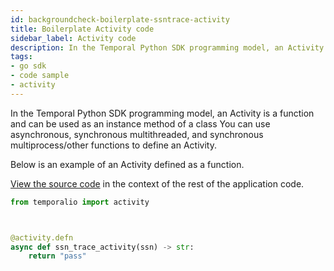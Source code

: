 ```yaml
---
id: backgroundcheck-boilerplate-ssntrace-activity
title: Boilerplate Activity code
sidebar_label: Activity code
description: In the Temporal Python SDK programming model, an Activity is an function.
tags:
- go sdk
- code sample
- activity
---
```


<!-- DO NOT EDIT THIS FILE DIRECTLY.
THIS FILE IS GENERATED from https://github.com/temporalio/documentation/blob/main/sample-apps/python/backgroundcheck_boilerplate/activities/ssntraceactivity_dacx.py. -->

In the Temporal Python SDK programming model, an Activity is a function and can be used as an instance method of a class
You can use asynchronous, synchronous multithreaded, and synchronous multiprocess/other functions to define an Activity.

Below is an example of an Activity defined as a function.

<div class="copycode-notice-container"><a href="https://github.com/temporalio/documentation/blob/main/sample-apps/python/backgroundcheck_boilerplate/activities/ssntraceactivity_dacx.py">View the source code</a> in the context of the rest of the application code.</div>

```python
from temporalio import activity



@activity.defn
async def ssn_trace_activity(ssn) -> str:
    return "pass"
```
